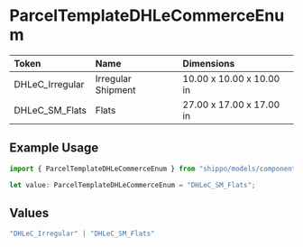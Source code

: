# ParcelTemplateDHLeCommerceEnum

|Token | Name | Dimensions|
|:---|:---|:---|
| DHLeC_Irregular | Irregular Shipment | 10.00 x 10.00 x 10.00 in|
| DHLeC_SM_Flats | Flats | 27.00 x 17.00 x 17.00 in|


## Example Usage

```typescript
import { ParcelTemplateDHLeCommerceEnum } from "shippo/models/components";

let value: ParcelTemplateDHLeCommerceEnum = "DHLeC_SM_Flats";
```

## Values

```typescript
"DHLeC_Irregular" | "DHLeC_SM_Flats"
```